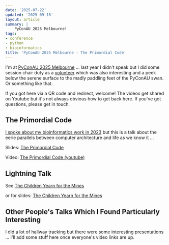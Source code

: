 ```yaml
---
date: '2025-07-22'
updated: '2025-09-18'
layout: article
summary: |
    PyConAU 2025 Melbourne!
tags:
- conference
- python
- bioinformatics
title: 'PyConAU 2025 Melbourne - The Primordial Code'
---
```


I'm at [PyConAU 2025 Melbourne](https://2025.pycon.org.au/)
... last year I didn't speak but I did some session chair duty 
as a [volunteer](https://2024.pycon.org.au/attend/volunteer/) which
was also interesting and a peek below the serene surface to the madly
paddling feet of the PyConAU swan.  Or something like that.

If you got here via a QR code and redirect, welcome!
The videos get shared on Youtube but it's not always obvious how to
get back here.  If you've got questions, please get in touch.

## The Primordial Code

[I spoke about my bioinformatics work in 2023](../pycon-pyconau-2023-adelaide/)
but this is a talk about the eerie parallels between computer architecture
and life as we know it ...

Slides: [The Primordial Code](/talk/pycon2025/primordial-code/)

Video: [The Primordial Code (youtube)](https://www.youtube.com/watch?v=jSm67Agx-Vw)

## Lightning Talk

See [The Children Yearn for the Mines](/art/yearn-for-the-mines/)

or for slides: [The Children Yearn for the Mines](/talk/pycon2025/yearn/)

## Other People's Talks Which I Found Particularly Interesting

I did a lot of hallway tracking but there were some interesting
presentations ... I'll add some stuff here once everyone's video links are up.

